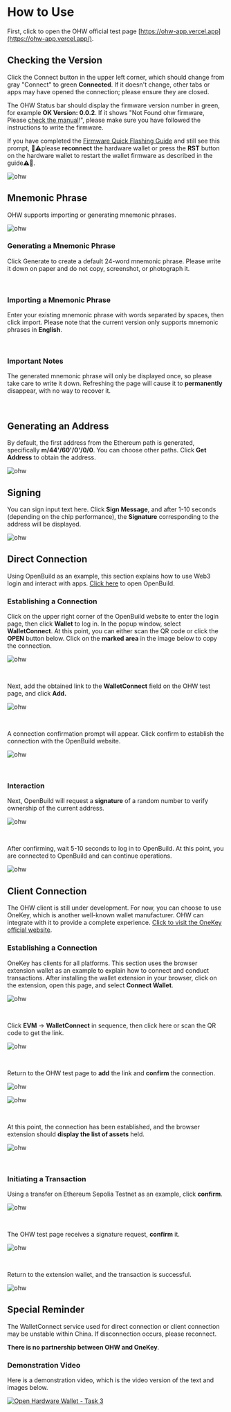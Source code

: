 # How to Use

First, click to open the OHW official test page [https://ohw-app.vercel.app](https://ohw-app.vercel.app/).

## Checking the Version

Click the Connect button in the upper left corner, which should change from gray "Connect" to green **Connected**. If it doesn't change, other tabs or apps may have opened the connection; please ensure they are closed.

The OHW Status bar should display the firmware version number in green, for example **OK Version: 0.0.2**. If it shows "Not Found ohw firmware, Please [check the manual](https://github.com/butterfly-communtiy/ohw-elf-firmware)!", please make sure you have followed the instructions to write the firmware.

If you have completed the [Firmware Quick Flashing Guide](https://github.com/butterfly-communtiy/ohw-elf-firmware/tree/master/doc/board) and still see this prompt, 🔴⚠️please **reconnect** the hardware wallet or press the **RST** button on the hardware wallet to restart the wallet firmware as described in the guide⚠️🔴.

![ohw](../image/start/start-7.png)

## Mnemonic Phrase

OHW supports importing or generating mnemonic phrases.

![ohw](../image/start/start-8.png)

### Generating a Mnemonic Phrase

Click Generate to create a default 24-word mnemonic phrase. Please write it down on paper and do not copy, screenshot, or photograph it.

<br/>

### Importing a Mnemonic Phrase

Enter your existing mnemonic phrase with words separated by spaces, then click import. Please note that the current version only supports mnemonic phrases in **English**.

<br/>

### Important Notes

The generated mnemonic phrase will only be displayed once, so please take care to write it down. Refreshing the page will cause it to **permanently** disappear, with no way to recover it.

<br/>

## Generating an Address

By default, the first address from the Ethereum path is generated, specifically **m/44'/60'/0'/0/0**. You can choose other paths. Click **Get Address** to obtain the address.

![ohw](../image/start/start-9.png)

## Signing

You can sign input text here. Click **Sign Message**, and after 1-10 seconds (depending on the chip performance), the **Signature** corresponding to the address will be displayed.

![ohw](../image/start/start-10.png)

## Direct Connection

Using OpenBuild as an example, this section explains how to use Web3 login and interact with apps. [Click here](https://openbuild.xyz/) to open OpenBuild.

### Establishing a Connection

Click on the upper right corner of the OpenBuild website to enter the login page, then click **Wallet** to log in. In the popup window, select **WalletConnect**. At this point, you can either scan the QR code or click the **OPEN** button below. Click on the **marked area** in the image below to copy the connection.

![ohw](../image/start/start-11.png)

<br/>

Next, add the obtained link to the **WalletConnect** field on the OHW test page, and click **Add.**

![ohw](../image/start/start-12.png)

<br/>

A connection confirmation prompt will appear. Click confirm to establish the connection with the OpenBuild website.

![ohw](../image/start/start-13.png)

<br/>

### Interaction

Next, OpenBuild will request a **signature** of a random number to verify ownership of the current address.

![ohw](../image/start/start-14.png)

<br/>

After confirming, wait 5-10 seconds to log in to OpenBuild. At this point, you are connected to OpenBuild and can continue operations.

![ohw](../image/start/start-15.png)

## Client Connection

The OHW client is still under development. For now, you can choose to use OneKey, which is another well-known wallet manufacturer. OHW can integrate with it to provide a complete experience. [Click to visit the OneKey official website](https://onekey.so/).

### Establishing a Connection

OneKey has clients for all platforms. This section uses the browser extension wallet as an example to explain how to connect and conduct transactions. After installing the wallet extension in your browser, click on the extension, open this page, and select **Connect Wallet**.

![ohw](../image/start/start-16.png)

<br/>

Click **EVM** -> **WalletConnect** in sequence, then click here or scan the QR code to get the link.

![ohw](../image/start/start-17.png)

<br/>

Return to the OHW test page to **add** the link and **confirm** the connection.

![ohw](../image/start/start-18.png)

![ohw](../image/start/start-19.png)

<br/>

At this point, the connection has been established, and the browser extension should **display the list of assets** held.

![ohw](../image/start/start-20.png)

<br/>

### Initiating a Transaction

Using a transfer on Ethereum Sepolia Testnet as an example, click **confirm**.

![ohw](../image/start/start-21.png)

<br/>

The OHW test page receives a signature request, **confirm** it.

![ohw](../image/start/start-22.png)

<br/>

Return to the extension wallet, and the transaction is successful.

![ohw](../image/start/start-23.png)

## Special Reminder

The WalletConnect service used for direct connection or client connection may be unstable within China. If disconnection occurs, please reconnect.

**There is no partnership between OHW and OneKey**.

### Demonstration Video

Here is a demonstration video, which is the video version of the text and images below.

[![Open Hardware Wallet - Task 3](https://res.cloudinary.com/marcomontalbano/image/upload/v1736601213/video_to_markdown/images/youtube--Tk8S3mavd5I-c05b58ac6eb4c4700831b2b3070cd403.jpg)](https://www.youtube.com/watch?v=Tk8S3mavd5I "Open Hardware Wallet - Task 3")
